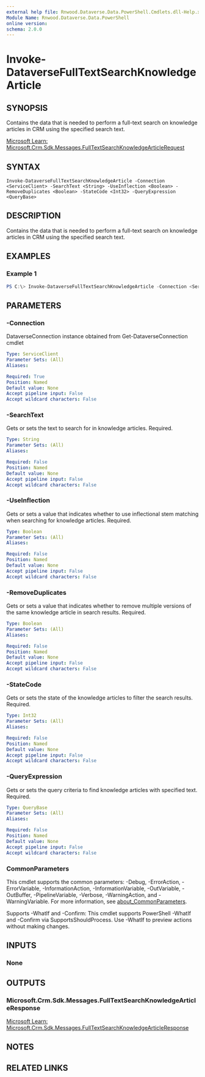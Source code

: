 ```yaml
---
external help file: Rnwood.Dataverse.Data.PowerShell.Cmdlets.dll-Help.xml
Module Name: Rnwood.Dataverse.Data.PowerShell
online version:
schema: 2.0.0
---
```


# Invoke-DataverseFullTextSearchKnowledgeArticle

## SYNOPSIS
Contains the data that is needed to perform a full-text search on knowledge articles in CRM using the specified search text.

[Microsoft Learn: Microsoft.Crm.Sdk.Messages.FullTextSearchKnowledgeArticleRequest](https://learn.microsoft.com/dotnet/api/Microsoft.Crm.Sdk.Messages.FullTextSearchKnowledgeArticleRequest)

## SYNTAX

```
Invoke-DataverseFullTextSearchKnowledgeArticle -Connection <ServiceClient> -SearchText <String> -UseInflection <Boolean> -RemoveDuplicates <Boolean> -StateCode <Int32> -QueryExpression <QueryBase>
```

## DESCRIPTION
Contains the data that is needed to perform a full-text search on knowledge articles in CRM using the specified search text.

## EXAMPLES

### Example 1
```powershell
PS C:\> Invoke-DataverseFullTextSearchKnowledgeArticle -Connection <ServiceClient> -SearchText <String> -UseInflection <Boolean> -RemoveDuplicates <Boolean> -StateCode <Int32> -QueryExpression <QueryBase>
```

## PARAMETERS

### -Connection
DataverseConnection instance obtained from Get-DataverseConnection cmdlet

```yaml
Type: ServiceClient
Parameter Sets: (All)
Aliases:

Required: True
Position: Named
Default value: None
Accept pipeline input: False
Accept wildcard characters: False
```

### -SearchText
Gets or sets the text to search for in knowledge articles. Required.

```yaml
Type: String
Parameter Sets: (All)
Aliases:

Required: False
Position: Named
Default value: None
Accept pipeline input: False
Accept wildcard characters: False
```

### -UseInflection
Gets or sets a value that indicates whether to use inflectional stem matching when searching for knowledge articles. Required.

```yaml
Type: Boolean
Parameter Sets: (All)
Aliases:

Required: False
Position: Named
Default value: None
Accept pipeline input: False
Accept wildcard characters: False
```

### -RemoveDuplicates
Gets or sets a value that indicates whether to remove multiple versions of the same knowledge article in search results. Required.

```yaml
Type: Boolean
Parameter Sets: (All)
Aliases:

Required: False
Position: Named
Default value: None
Accept pipeline input: False
Accept wildcard characters: False
```

### -StateCode
Gets or sets the state of the knowledge articles to filter the search results. Required.

```yaml
Type: Int32
Parameter Sets: (All)
Aliases:

Required: False
Position: Named
Default value: None
Accept pipeline input: False
Accept wildcard characters: False
```

### -QueryExpression
Gets or sets the query criteria to find knowledge articles with specified text. Required.

```yaml
Type: QueryBase
Parameter Sets: (All)
Aliases:

Required: False
Position: Named
Default value: None
Accept pipeline input: False
Accept wildcard characters: False
```

### CommonParameters
This cmdlet supports the common parameters: -Debug, -ErrorAction, -ErrorVariable, -InformationAction, -InformationVariable, -OutVariable, -OutBuffer, -PipelineVariable, -Verbose, -WarningAction, and -WarningVariable. For more information, see [about_CommonParameters](http://go.microsoft.com/fwlink/?LinkID=113216).

Supports -WhatIf and -Confirm: This cmdlet supports PowerShell -WhatIf and -Confirm via SupportsShouldProcess. Use -WhatIf to preview actions without making changes.

## INPUTS

### None
## OUTPUTS

### Microsoft.Crm.Sdk.Messages.FullTextSearchKnowledgeArticleResponse
[Microsoft Learn: Microsoft.Crm.Sdk.Messages.FullTextSearchKnowledgeArticleResponse](https://learn.microsoft.com/dotnet/api/Microsoft.Crm.Sdk.Messages.FullTextSearchKnowledgeArticleResponse)
## NOTES

## RELATED LINKS
